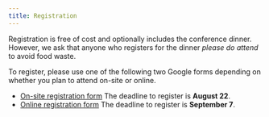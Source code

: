 ```yaml
---
title: Registration
---
```


Registration is free of cost and optionally includes the conference dinner.
However, we ask that anyone who registers for the dinner _please do attend_ to avoid food waste.

To register, please use one of the following two Google forms depending on whether you plan to attend on-site or online.

* [On-site registration form](https://docs.google.com/forms/d/e/1FAIpQLSeX3uLFXIqfbDYNwmXrr7M2rSqBdHXOGoNVUsPqRU8W3Divmg/viewform) The deadline to register is **August 22**.
* [Online registration form](https://docs.google.com/forms/d/e/1FAIpQLScqLcjhyB1YyNJYXWqV-Fp1zYbA361Ql11muZuEjLZid4WcvQ/viewform) The deadline to register is **September 7**.
